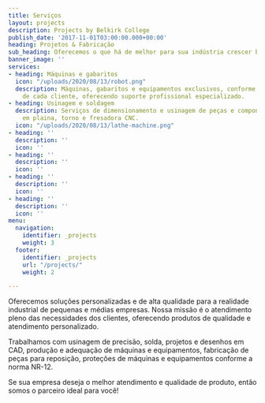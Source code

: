 ```yaml
---
title: Serviços
layout: projects
description: Projects by Belkirk College
publish_date: '2017-11-01T03:00:00.000+00:00'
heading: Projetos & Fabricação
sub_heading: Oferecemos o que há de melhor para sua indústria crescer bem!
banner_image: ''
services:
- heading: Máquinas e gabaritos
  icon: "/uploads/2020/08/13/robot.png"
  description: Máquinas, gabaritos e equipamentos exclusivos, conforme as necessidades
    de cada cliente, oferecendo suporte profissional especializado.
- heading: Usinagem e soldagem
  description: Serviços de dimensionamento e usinagem de peças e componentes de precisão
    em plaina, torno e fresadora CNC.
  icon: "/uploads/2020/08/13/lathe-machine.png"
- heading: ''
  description: ''
  icon: ''
- heading: ''
  description: ''
  icon: ''
- heading: ''
  description: ''
  icon: ''
- heading: ''
  description: ''
  icon: ''
menu:
  navigation:
    identifier: _projects
    weight: 3
  footer:
    identifier: _projects
    url: "/projects/"
    weight: 2

---
```

Oferecemos soluções personalizadas e de alta qualidade para a realidade industrial de pequenas e médias empresas. Nossa missão é o atendimento pleno das necessidades dos clientes, oferecendo produtos de qualidade e atendimento personalizado.

Trabalhamos com usinagem de precisão, solda, projetos e desenhos em CAD, produção e adequação de máquinas e equipamentos, fabricação de peças para reposição, proteções de máquinas e equipamentos conforme a norma NR-12.

Se sua empresa deseja o melhor atendimento e qualidade de produto, então somos o parceiro ideal para você!